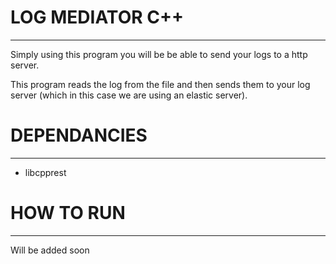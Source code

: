 # LOG MEDIATOR C++
---------------------------------------------------------------------------------

Simply using this program you will be be able to send your logs to a http server.

This program reads the log from the file and then sends them to your log server
(which in this case we are using an elastic server).


# DEPENDANCIES
---------------------------------------------------------------------------------
- libcpprest


# HOW TO RUN
---------------------------------------------------------------------------------
Will be added soon
